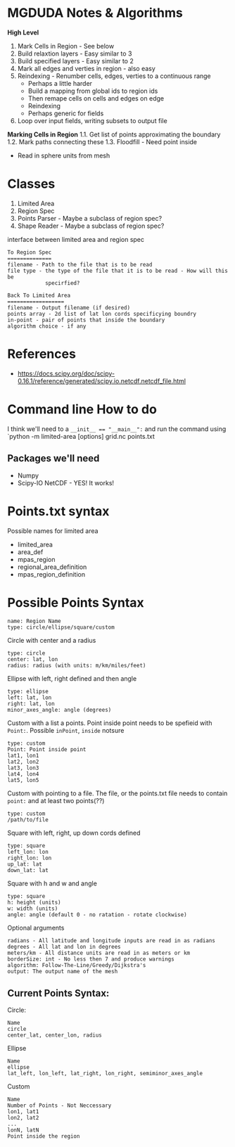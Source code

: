 
# MGDUDA Notes & Algorithms

**High Level**
1. Mark Cells in Region - See below
2. Build relaxtion layers - Easy similar to 3
3. Build specified layers - Easy similar to 2
4. Mark all edges and verties in region - also easy
5. Reindexing - Renumber cells, edges, verties to a continuous range
    * Perhaps a little harder
    * Build a mapping from global ids to region ids
    * Then remape cells on cells and edges on edge
    * Reindexing
    * Perhaps generic for fields
6. Loop over input fields, writing subsets to output file

**Marking Cells in Region**
1.1. Get list of points approximating the boundary
1.2. Mark paths connecting these
1.3. Floodfill - Need point inside 

* Read in sphere units from mesh

# Classes

1. Limited Area
2. Region Spec
3. Points Parser - Maybe a subclass of region spec?
4. Shape Reader - Maybe a subclass of region spec?

interface between limited area and region spec

```
To Region Spec
==============
filename - Path to the file that is to be read 
file type - the type of the file that it is to be read - How will this be
            specirfied?
```


```
Back To Limited Area 
==================
filename - Output filename (if desired)
points array - 2d list of lat lon cords specificying boundry
in-point - pair of points that inside the boundary
algorithm choice - if any
```




# References
* https://docs.scipy.org/doc/scipy-0.16.1/reference/generated/scipy.io.netcdf.netcdf_file.html

# Command line How to do
I think we'll need to a `__init__ == "__main__":` and run the command using
`python -m limited-area [options] grid.nc points.txt


## Packages we'll need
* Numpy
* Scipy-IO NetCDF - YES! It works!



# Points.txt syntax

Possible names for limited area
* limited_area
* area_def
* mpas_region
* regional_area_definition
* mpas_region_definition


# Possible Points Syntax

``` For all:
name: Region Name
type: circle/ellipse/square/custom
```

Circle with center and a radius
```
type: circle
center: lat, lon
radius: radius (with units: m/km/miles/feet)
```

Ellipse with left, right defined and then angle
```
type: ellipse
left: lat, lon
right: lat, lon
minor_axes_angle: angle (degrees)
```

Custom with a list a points. Point inside point needs to be spefieid with
`Point:`. Possible `inPoint`, `inside` notsure
```
type: custom
Point: Point inside point
lat1, lon1
lat2, lon2
lat3, lon3
lat4, lon4
lat5, lon5
```

Custom with pointing to a file. The file, or the points.txt file needs to
contain `point:` and at least two points(??)
```
type: custom
/path/to/file
```

Square with left, right, up down cords defined
```
type: square
left_lon: lon
right_lon: lon
up_lat: lat
down_lat: lat
```

Square with h and w and angle
```
type: square
h: height (units)
w: width (units)
angle: angle (default 0 - no ratation - rotate clockwise)
```

Optional arguments
```
radians - All latitude and longitude inputs are read in as radians
degrees - All lat and lon in degrees
meters/km - All distance units are read in as meters or km
borderSize: int - No less then 7 and produce warnings
algorithm: Follow-The-Line/Greedy/Dijkstra's
output: The output name of the mesh
```

## Current Points Syntax:

Circle: 
```
Name
circle
center_lat, center_lon, radius
```

Ellipse
```
Name
ellipse
lat_left, lon_left, lat_right, lon_right, semiminor_axes_angle
```

Custom
```
Name
Number of Points - Not Neccessary
lon1, lat1
lon2, lat2
...
lonN, latN
Point inside the region
```




